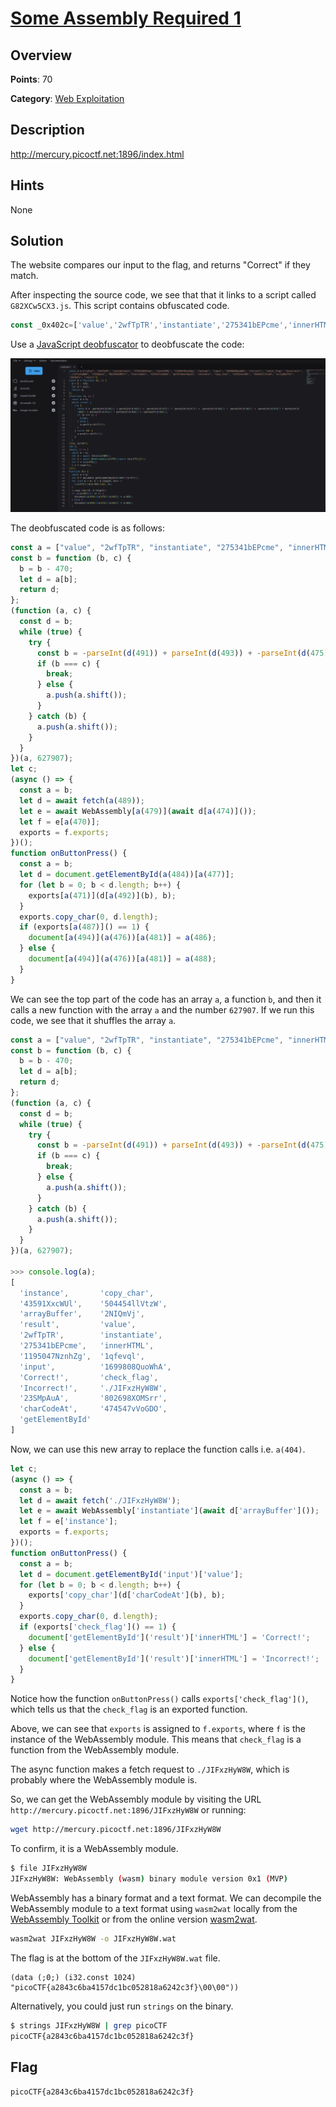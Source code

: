 # [Some Assembly Required 1](https://play.picoctf.org/practice/challenge/152)

## Overview

**Points**: 70

**Category**: [Web Exploitation](../)

## Description

<http://mercury.picoctf.net:1896/index.html>

## Hints

None

## Solution

The website compares our input to the flag, and returns "Correct" if they match. 

After inspecting the source code, we see that that it links to a script called `G82XCw5CX3.js`. This script contains obfuscated code.

```javascript
const _0x402c=['value','2wfTpTR','instantiate','275341bEPcme','innerHTML','1195047NznhZg','1qfevql','input','1699808QuoWhA','Correct!','check_flag','Incorrect!','./JIFxzHyW8W','23SMpAuA','802698XOMSrr','charCodeAt','474547vVoGDO','getElementById','instance','copy_char','43591XxcWUl','504454llVtzW','arrayBuffer','2NIQmVj','result'];const _0x4e0e=function(_0x553839,_0x53c021){_0x553839=_0x553839-0x1d6;let _0x402c6f=_0x402c[_0x553839];return _0x402c6f;};(function(_0x76dd13,_0x3dfcae){const _0x371ac6=_0x4e0e;while(!![]){try{const _0x478583=-parseInt(_0x371ac6(0x1eb))+parseInt(_0x371ac6(0x1ed))+-parseInt(_0x371ac6(0x1db))*-parseInt(_0x371ac6(0x1d9))+-parseInt(_0x371ac6(0x1e2))*-parseInt(_0x371ac6(0x1e3))+-parseInt(_0x371ac6(0x1de))*parseInt(_0x371ac6(0x1e0))+parseInt(_0x371ac6(0x1d8))*parseInt(_0x371ac6(0x1ea))+-parseInt(_0x371ac6(0x1e5));if(_0x478583===_0x3dfcae)break;else _0x76dd13['push'](_0x76dd13['shift']());}catch(_0x41d31a){_0x76dd13['push'](_0x76dd13['shift']());}}}(_0x402c,0x994c3));let exports;(async()=>{const _0x48c3be=_0x4e0e;let _0x5f0229=await fetch(_0x48c3be(0x1e9)),_0x1d99e9=await WebAssembly[_0x48c3be(0x1df)](await _0x5f0229[_0x48c3be(0x1da)]()),_0x1f8628=_0x1d99e9[_0x48c3be(0x1d6)];exports=_0x1f8628['exports'];})();function onButtonPress(){const _0xa80748=_0x4e0e;let _0x3761f8=document['getElementById'](_0xa80748(0x1e4))[_0xa80748(0x1dd)];for(let _0x16c626=0x0;_0x16c626<_0x3761f8['length'];_0x16c626++){exports[_0xa80748(0x1d7)](_0x3761f8[_0xa80748(0x1ec)](_0x16c626),_0x16c626);}exports['copy_char'](0x0,_0x3761f8['length']),exports[_0xa80748(0x1e7)]()==0x1?document[_0xa80748(0x1ee)](_0xa80748(0x1dc))[_0xa80748(0x1e1)]=_0xa80748(0x1e6):document[_0xa80748(0x1ee)](_0xa80748(0x1dc))[_0xa80748(0x1e1)]=_0xa80748(0x1e8);}
```

Use a [JavaScript deobfuscator](https://webcrack.netlify.app/) to deobfuscate the code:

![Deobfuscated code](./deobfuscated.png)

The deobfuscated code is as follows:
```javascript
const a = ["value", "2wfTpTR", "instantiate", "275341bEPcme", "innerHTML", "1195047NznhZg", "1qfevql", "input", "1699808QuoWhA", "Correct!", "check_flag", "Incorrect!", "./JIFxzHyW8W", "23SMpAuA", "802698XOMSrr", "charCodeAt", "474547vVoGDO", "getElementById", "instance", "copy_char", "43591XxcWUl", "504454llVtzW", "arrayBuffer", "2NIQmVj", "result"];
const b = function (b, c) {
  b = b - 470;
  let d = a[b];
  return d;
};
(function (a, c) {
  const d = b;
  while (true) {
    try {
      const b = -parseInt(d(491)) + parseInt(d(493)) + -parseInt(d(475)) * -parseInt(d(473)) + -parseInt(d(482)) * -parseInt(d(483)) + -parseInt(d(478)) * parseInt(d(480)) + parseInt(d(472)) * parseInt(d(490)) + -parseInt(d(485));
      if (b === c) {
        break;
      } else {
        a.push(a.shift());
      }
    } catch (b) {
      a.push(a.shift());
    }
  }
})(a, 627907);
let c;
(async () => {
  const a = b;
  let d = await fetch(a(489));
  let e = await WebAssembly[a(479)](await d[a(474)]());
  let f = e[a(470)];
  exports = f.exports;
})();
function onButtonPress() {
  const a = b;
  let d = document.getElementById(a(484))[a(477)];
  for (let b = 0; b < d.length; b++) {
    exports[a(471)](d[a(492)](b), b);
  }
  exports.copy_char(0, d.length);
  if (exports[a(487)]() == 1) {
    document[a(494)](a(476))[a(481)] = a(486);
  } else {
    document[a(494)](a(476))[a(481)] = a(488);
  }
}
```

We can see the top part of the code has an array `a`, a function `b`, and then it calls a new function with the array `a` and the number `627907`. If we run this code, we see that it shuffles the array `a`.

```javascript
const a = ["value", "2wfTpTR", "instantiate", "275341bEPcme", "innerHTML", "1195047NznhZg", "1qfevql", "input", "1699808QuoWhA", "Correct!", "check_flag", "Incorrect!", "./JIFxzHyW8W", "23SMpAuA", "802698XOMSrr", "charCodeAt", "474547vVoGDO", "getElementById", "instance", "copy_char", "43591XxcWUl", "504454llVtzW", "arrayBuffer", "2NIQmVj", "result"];
const b = function (b, c) {
  b = b - 470;
  let d = a[b];
  return d;
};
(function (a, c) {
  const d = b;
  while (true) {
    try {
      const b = -parseInt(d(491)) + parseInt(d(493)) + -parseInt(d(475)) * -parseInt(d(473)) + -parseInt(d(482)) * -parseInt(d(483)) + -parseInt(d(478)) * parseInt(d(480)) + parseInt(d(472)) * parseInt(d(490)) + -parseInt(d(485));
      if (b === c) {
        break;
      } else {
        a.push(a.shift());
      }
    } catch (b) {
      a.push(a.shift());
    }
  }
})(a, 627907);

>>> console.log(a);
[
  'instance',       'copy_char',
  '43591XxcWUl',    '504454llVtzW',
  'arrayBuffer',    '2NIQmVj',
  'result',         'value',
  '2wfTpTR',        'instantiate',
  '275341bEPcme',   'innerHTML',
  '1195047NznhZg',  '1qfevql',
  'input',          '1699808QuoWhA',
  'Correct!',       'check_flag',
  'Incorrect!',     './JIFxzHyW8W',
  '23SMpAuA',       '802698XOMSrr',
  'charCodeAt',     '474547vVoGDO',
  'getElementById'
]
```

Now, we can use this new array to replace the function calls i.e. `a(404)`.

```javascript
let c;
(async () => {
  const a = b;
  let d = await fetch('./JIFxzHyW8W');
  let e = await WebAssembly['instantiate'](await d['arrayBuffer']());
  let f = e['instance'];
  exports = f.exports;
})();
function onButtonPress() {
  const a = b;
  let d = document.getElementById('input')['value'];
  for (let b = 0; b < d.length; b++) {
    exports['copy_char'](d['charCodeAt'](b), b);
  }
  exports.copy_char(0, d.length);
  if (exports['check_flag']() == 1) {
    document['getElementById']('result')['innerHTML'] = 'Correct!';
  } else {
    document['getElementById']('result')['innerHTML'] = 'Incorrect!';
  }
}
```

Notice how the function `onButtonPress()` calls `exports['check_flag']()`, which tells us that the `check_flag` is an exported function.

Above, we can see that `exports` is assigned to `f.exports`, where `f` is the instance of the WebAssembly module. This means that `check_flag` is a function from the WebAssembly module.

The async function makes a fetch request to `./JIFxzHyW8W`, which is probably where the WebAssembly module is. 

So, we can get the WebAssembly module by visiting the URL `http://mercury.picoctf.net:1896/JIFxzHyW8W` or running:

```bash
wget http://mercury.picoctf.net:1896/JIFxzHyW8W
```

To confirm, it is a WebAssembly module.

```bash
$ file JIFxzHyW8W
JIFxzHyW8W: WebAssembly (wasm) binary module version 0x1 (MVP)
```

WebAssembly has a binary format and a text format. We can decompile the WebAssembly module to a text format using `wasm2wat` locally from the [WebAssembly Toolkit](https://github.com/WebAssembly/wabt) or from the online version [wasm2wat](https://webassembly.github.io/wabt/demo/wasm2wat/).

```bash
wasm2wat JIFxzHyW8W -o JIFxzHyW8W.wat
```

The flag is at the bottom of the `JIFxzHyW8W.wat` file.

```wat
(data (;0;) (i32.const 1024) "picoCTF{a2843c6ba4157dc1bc052818a6242c3f}\00\00"))
```

Alternatively, you could just run `strings` on the binary.

```bash
$ strings JIFxzHyW8W | grep picoCTF
picoCTF{a2843c6ba4157dc1bc052818a6242c3f}
```

## Flag

`picoCTF{a2843c6ba4157dc1bc052818a6242c3f}`